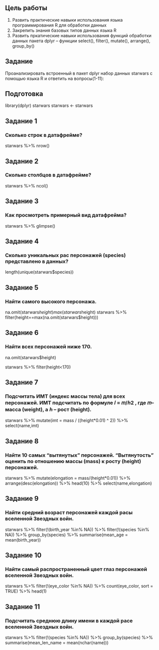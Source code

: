 





## Цель работы

1. Развить практические навыки использования языка программирования R для обработки данных
2. Закрепить знания базовых типов данных языка R
3. Развить пркатические навыки использования функций обработки данных пакета dplyr – функции
select(), filter(), mutate(), arrange(), group_by()


## Задание

Проанализировать встроенный в пакет dplyr набор данных starwars с помощью языка R и ответить на вопросы(1-11):

## Подготовка

library(dplyr)
starwars
starwars <- starwars

## Задание 1
### Сколько строк в датафрейме?
starwars %>% nrow()




## Задание 2
### Сколько столбцов в датафрейме?
starwars %>% ncol()


## Задание 3
### Как просмотреть примерный вид датафрейма?

starwars %>% glimpse()


## Задание 4
### Сколько уникальных рас персонажей (species) представлено в данных?

length(unique(starwars$species))



## Задание 5
### Найти самого высокого персонажа.

na.omit(starwars$height)
max(starwars$height)
starwars %>% filter(height==max(na.omit(starwars$height)))


## Задание 6
### Найти всех персонажей ниже 170.
na.omit(starwars$height)

starwars %>% filter(height<170)

## Задание 7
### Подсчитать ИМТ (индекс массы тела) для всех персонажей. ИМТ подсчитать по формуле 𝐼 = 𝑚/ℎ2 , где 𝑚– масса (weight), а ℎ – рост (height).

starwars %>%
  mutate(imt = mass / ((height*0.01) ^ 2)) %>%
  select(name,imt)


 
## Задание 8
### Найти 10 самых “вытянутых” персонажей. “Вытянутость” оценить по отношению массы (mass) к росту (height) персонажей.
starwars %>%
  mutate(elongation = mass/(height*0.01)) %>%
  arrange(desc(elongation)) %>%
  head(10) %>%
  select(name,elongation)


 
## Задание 9
### Найти средний возраст персонажей каждой расы вселенной Звездных войн.

starwars %>%
  filter(!(birth_year %in% NA)) %>% 
  filter(!(species %in% NA)) %>%
  group_by(species) %>%
  summarise(mean_age = mean(birth_year))


 
## Задание 10
### Найти самый распространенный цвет глаз персонажей вселенной Звездных войн.

starwars %>%
  filter(!(eye_color %in% NA)) %>%
  count(eye_color, sort = TRUE) %>%
  head(1)


 
## Задание 11
### Подсчитать среднюю длину имени в каждой расе вселенной Звездных войн.

starwars %>%
  filter(!(species %in% NA)) %>%
  group_by(species) %>%
  summarise(mean_len_name = mean(nchar(name)))